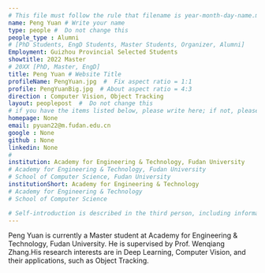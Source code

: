 ```yaml
---
# This file must follow the rule that filename is year-month-day-name.md .
name: Peng Yuan # Write your name
type: people #  Do not change this
people_type : Alumni
# [PhD Students, EngD Students, Master Students, Organizer, Alumni]
Employment: Guizhou Provincial Selected Students
showtitle: 2022 Master
# 20XX [PhD, Master, EngD]
title: Peng Yuan # Website Title
profileName: PengYuan.jpg  #  Fix aspect ratio = 1:1
profile: PengYuanBig.jpg  # About aspect ratio = 4:3
direction : Computer Vision, Object Tracking
layout: peoplepost  #  Do not change this
# if you have the items listed below, please write here; if not, please write None.
homepage: None
email: pyuan22@m.fudan.edu.cn
google : None
github : None
linkedin: None
# 
institution: Academy for Engineering & Technology, Fudan University
# Academy for Engineering & Technology, Fudan University
# School of Computer Science, Fudan University
institutionShort: Academy for Engineering & Technology
# Academy for Engineering & Technology
# School of Computer Science

# Self-introduction is described in the third person, including information such as educational experience(B/M/P), graduation career development 
---
```


Peng Yuan is currently a Master student at Academy for Engineering & Technology, Fudan University. He is supervised by Prof. Wenqiang Zhang.His research interests are in Deep Learning, Computer Vision, and their applications, such as Object Tracking.



 

